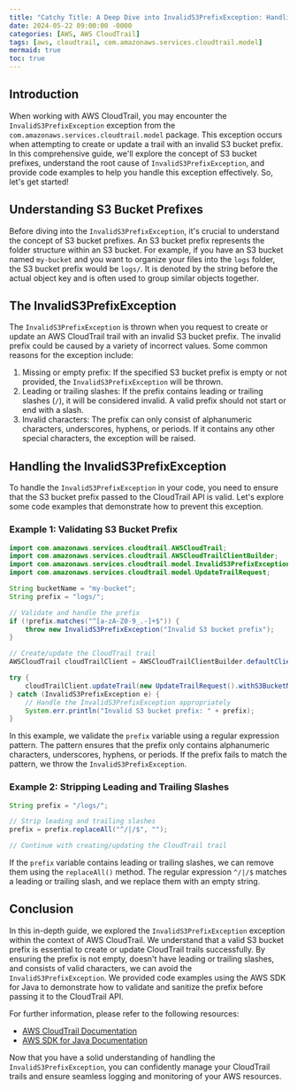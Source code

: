 ```yaml
---
title: "Catchy Title: A Deep Dive into InvalidS3PrefixException: Handling Invalid S3 Prefix in AWS CloudTrail"
date: 2024-05-22 09:00:00 -0000
categories: [AWS, AWS CloudTrail]
tags: [aws, cloudtrail, com.amazonaws.services.cloudtrail.model]
mermaid: true
toc: true
---
```



## Introduction
When working with AWS CloudTrail, you may encounter the `InvalidS3PrefixException` exception from the `com.amazonaws.services.cloudtrail.model` package. This exception occurs when attempting to create or update a trail with an invalid S3 bucket prefix. In this comprehensive guide, we'll explore the concept of S3 bucket prefixes, understand the root cause of `InvalidS3PrefixException`, and provide code examples to help you handle this exception effectively. So, let's get started!

## Understanding S3 Bucket Prefixes
Before diving into the `InvalidS3PrefixException`, it's crucial to understand the concept of S3 bucket prefixes. An S3 bucket prefix represents the folder structure within an S3 bucket. For example, if you have an S3 bucket named `my-bucket` and you want to organize your files into the `logs` folder, the S3 bucket prefix would be `logs/`. It is denoted by the string before the actual object key and is often used to group similar objects together.

## The InvalidS3PrefixException
The `InvalidS3PrefixException` is thrown when you request to create or update an AWS CloudTrail trail with an invalid S3 bucket prefix. The invalid prefix could be caused by a variety of incorrect values. Some common reasons for the exception include:

1. Missing or empty prefix: If the specified S3 bucket prefix is empty or not provided, the `InvalidS3PrefixException` will be thrown.
2. Leading or trailing slashes: If the prefix contains leading or trailing slashes (`/`), it will be considered invalid. A valid prefix should not start or end with a slash.
3. Invalid characters: The prefix can only consist of alphanumeric characters, underscores, hyphens, or periods. If it contains any other special characters, the exception will be raised.

## Handling the InvalidS3PrefixException
To handle the `InvalidS3PrefixException` in your code, you need to ensure that the S3 bucket prefix passed to the CloudTrail API is valid. Let's explore some code examples that demonstrate how to prevent this exception.

### Example 1: Validating S3 Bucket Prefix
```java
import com.amazonaws.services.cloudtrail.AWSCloudTrail;
import com.amazonaws.services.cloudtrail.AWSCloudTrailClientBuilder;
import com.amazonaws.services.cloudtrail.model.InvalidS3PrefixException;
import com.amazonaws.services.cloudtrail.model.UpdateTrailRequest;

String bucketName = "my-bucket";
String prefix = "logs/";

// Validate and handle the prefix
if (!prefix.matches("^[a-zA-Z0-9_.-]+$")) {
    throw new InvalidS3PrefixException("Invalid S3 bucket prefix");
}

// Create/update the CloudTrail trail
AWSCloudTrail cloudTrailClient = AWSCloudTrailClientBuilder.defaultClient();

try {
    cloudTrailClient.updateTrail(new UpdateTrailRequest().withS3BucketName(bucketName).withS3Prefix(prefix));
} catch (InvalidS3PrefixException e) {
    // Handle the InvalidS3PrefixException appropriately
    System.err.println("Invalid S3 bucket prefix: " + prefix);
}
```

In this example, we validate the `prefix` variable using a regular expression pattern. The pattern ensures that the prefix only contains alphanumeric characters, underscores, hyphens, or periods. If the prefix fails to match the pattern, we throw the `InvalidS3PrefixException`.

### Example 2: Stripping Leading and Trailing Slashes
```java
String prefix = "/logs/";

// Strip leading and trailing slashes
prefix = prefix.replaceAll("^/|/$", "");

// Continue with creating/updating the CloudTrail trail
```

If the `prefix` variable contains leading or trailing slashes, we can remove them using the `replaceAll()` method. The regular expression `^/|/$` matches a leading or trailing slash, and we replace them with an empty string.

## Conclusion
In this in-depth guide, we explored the `InvalidS3PrefixException` exception within the context of AWS CloudTrail. We understand that a valid S3 bucket prefix is essential to create or update CloudTrail trails successfully. By ensuring the prefix is not empty, doesn't have leading or trailing slashes, and consists of valid characters, we can avoid the `InvalidS3PrefixException`. We provided code examples using the AWS SDK for Java to demonstrate how to validate and sanitize the prefix before passing it to the CloudTrail API.

For further information, please refer to the following resources:
- [AWS CloudTrail Documentation](https://docs.aws.amazon.com/awscloudtrail/latest/userguide/what_is_cloud_trail_top_level.html)
- [AWS SDK for Java Documentation](https://docs.aws.amazon.com/sdk-for-java/index.html)

Now that you have a solid understanding of handling the `InvalidS3PrefixException`, you can confidently manage your CloudTrail trails and ensure seamless logging and monitoring of your AWS resources.